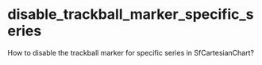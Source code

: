# disable_trackball_marker_specific_series
How to disable the trackball marker for specific series in SfCartesianChart?
